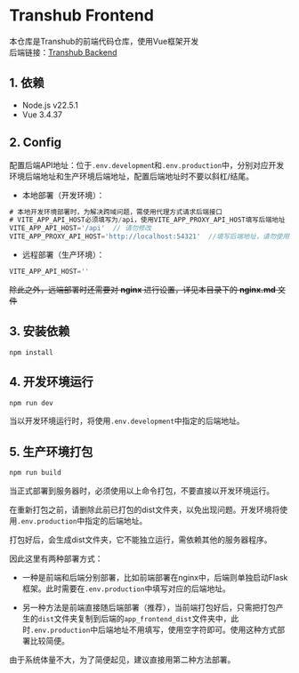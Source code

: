 # Transhub Frontend
本仓库是Transhub的前端代码仓库，使用Vue框架开发  
后端链接：[Transhub Backend](https://github.com/litonglab/transhub_backend)
## 1.  依赖
- Node.js v22.5.1
- Vue 3.4.37



## 2. Config

配置后端API地址：位于`.env.developmen`t和`.env.production`中，分别对应开发环境后端地址和生产环境后端地址，配置后端地址时不要以斜杠/结尾。
- 本地部署（开发环境）：
```javascript
# 本地开发环境部署时，为解决跨域问题，需使用代理方式请求后端接口
# VITE_APP_API_HOST必须填写为/api，使用VITE_APP_PROXY_API_HOST填写后端地址
VITE_APP_API_HOST='/api'  // 请勿修改
VITE_APP_PROXY_API_HOST='http://localhost:54321'  //填写后端地址，请勿使用斜杠/结尾
```
- 远程部署（生产环境）：
```javascript
VITE_APP_API_HOST=''
```
~~除此之外，远端部署时还需要对 **nginx** 进行设置，详见本目录下的 **nginx.md** 文件~~



## 3.  安装依赖

```
npm install
```



## 4. 开发环境运行

```bash
npm run dev
```
当以开发环境运行时，将使用`.env.development`中指定的后端地址。



## 5.  生产环境打包

```bash
npm run build
```

当正式部署到服务器时，必须使用以上命令打包，不要直接以开发环境运行。

在重新打包之前，请删除此前已打包的dist文件夹，以免出现问题。开发环境将使用`.env.production`中指定的后端地址。

打包好后，会生成dist文件夹，它不能独立运行，需依赖其他的服务器程序。

因此这里有两种部署方式：

- 一种是前端和后端分别部署，比如前端部署在nginx中，后端则单独启动Flask框架。此时需要在`.env.production`中填写对应的后端地址。

- 另一种方法是前端直接随后端部署（推荐），当前端打包好后，只需把打包产生的`dist`文件夹复制到后端的`app_frontend_dist`文件夹中，此时`.env.production`中后端地址不用填写，使用空字符即可。使用这种方式部署比较简便。

由于系统体量不大，为了简便起见，建议直接用第二种方法部署。
